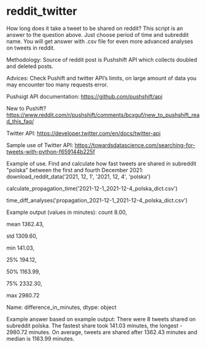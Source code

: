 # reddit_twitter
How long does it take a tweet to be shared on reddit?
This script is an answer to the question above. Just choose period of time and subreddit name.
You will get answer with .csv file for even more advanced analyses on tweets in reddit.

Methodology:
Source of reddit post is Pushshift API which collects doubled and deleted posts.

Advices:
Check Pushift and twitter API’s limits, on large amount of data you may encounter too many requests error.

Pushsigt API documentation: https://github.com/pushshift/api

New to Pushift? https://www.reddit.com/r/pushshift/comments/bcxguf/new_to_pushshift_read_this_faq/

Twitter API: https://developer.twitter.com/en/docs/twitter-api

Sample use of Twitter API: https://towardsdatascience.com/searching-for-tweets-with-python-f659144b225f

Example of use. Find and calculate how fast tweets are shared in subreddit "polska" between the first and fourth December 2021:
download_reddit_data('2021, 12, 1', '2021, 12, 4', 'polska')

calculate_propagation_time('2021-12-1_2021-12-4_polska_dict.csv')

time_diff_analyses('propagation_2021-12-1_2021-12-4_polska_dict.csv')

Example output (values in minutes):
count       8.00, 

mean     1362.43, 

std      1309.60, 

min       141.03, 

25%       194.12, 

50%      1163.99, 

75%      2332.30, 

max      2980.72

Name: difference_in_minutes, dtype: object

Example answer based on example output:
There were 8 tweets shared on subreddit polska. The fastest share took 141.03 minutes, the longest - 2980.72 minutes.
On average, tweets are shared after 1362.43 minutes and median is 1163.99 minutes.

